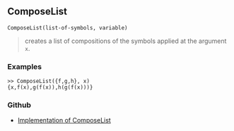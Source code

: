 ## ComposeList

```
ComposeList(list-of-symbols, variable)
```

> creates a list of compositions of the symbols applied at the argument `x`.

### Examples

```
>> ComposeList({f,g,h}, x)
{x,f(x),g(f(x)),h(g(f(x)))}

```

### Github

* [Implementation of ComposeList](https://github.com/axkr/symja_android_library/blob/master/symja_android_library/matheclipse-core/src/main/java/org/matheclipse/core/builtin/ListFunctions.java#L1599) 
